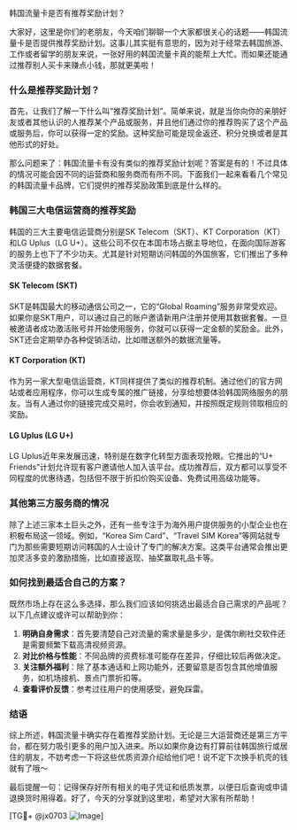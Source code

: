 韩国流量卡是否有推荐奖励计划？

大家好，这里是你们的老朋友，今天咱们聊聊一个大家都很关心的话题——韩国流量卡是否提供推荐奖励计划。这事儿其实挺有意思的，因为对于经常去韩国旅游、工作或者留学的朋友来说，一张好用的韩国流量卡真的能帮上大忙。而如果还能通过推荐别人买卡来赚点小钱，那就更美啦！

### 什么是推荐奖励计划？
首先，让我们了解一下什么叫“推荐奖励计划”。简单来说，就是当你向你的亲朋好友或者其他认识的人推荐某个产品或服务，并且他们通过你的推荐购买了这个产品或服务后，你可以获得一定的奖励。这种奖励可能是现金返还、积分兑换或者是其他形式的好处。

那么问题来了：韩国流量卡有没有类似的推荐奖励计划呢？答案是有的！不过具体的情况可能会因不同的运营商和服务商而有所不同。下面我们一起来看看几个常见的韩国流量卡品牌，它们提供的推荐奖励政策到底是什么样的。

### 韩国三大电信运营商的推荐奖励
韩国的三大主要电信运营商分别是SK Telecom（SKT）、KT Corporation（KT）和LG Uplus（LG U+）。这些公司不仅在本国市场占据主导地位，在面向国际游客的服务上也下了不少功夫。尤其是针对短期访问韩国的外国旅客，它们推出了多种灵活便捷的数据套餐。

#### SK Telecom (SKT)
SKT是韩国最大的移动通信公司之一，它的“Global Roaming”服务非常受欢迎。如果你是SKT用户，可以通过自己的账户邀请新用户注册并使用其数据套餐。一旦被邀请者成功激活账号并开始使用服务，你就可以获得一定金额的奖励金。此外，SKT还会定期举办各种促销活动，比如赠送额外的数据流量等。

#### KT Corporation (KT)
作为另一家大型电信运营商，KT同样提供了类似的推荐机制。通过他们的官方网站或者应用程序，你可以生成专属的推广链接，分享给想要体验韩国网络服务的朋友。当有人通过你的链接完成交易时，你会收到通知，并按照既定规则领取相应的奖励。

#### LG Uplus (LG U+)
LG Uplus近年来发展迅速，特别是在数字化转型方面表现抢眼。它推出的“U+ Friends”计划允许现有客户邀请他人加入该平台。成功推荐后，双方都可以享受不同程度的优惠待遇，包括但不限于折扣价购买设备、免费试用高级功能等。

### 其他第三方服务商的情况
除了上述三家本土巨头之外，还有一些专注于为海外用户提供服务的小型企业也在积极布局这一领域。例如，“Korea Sim Card”、“Travel SIM Korea”等网站就专门为那些需要短期访问韩国的人士设计了专门的解决方案。这类平台通常会推出更加灵活多变的激励措施，比如直接返现、抽奖赢取礼品卡等。

### 如何找到最适合自己的方案？
既然市场上存在这么多选择，那么我们应该如何挑选出最适合自己需求的产品呢？以下几点建议或许可以帮助到你：

1. **明确自身需求**：首先要清楚自己对流量的需求量是多少，是偶尔刷社交软件还是需要频繁下载高清视频资源。
2. **对比价格与性能**：不同品牌的资费标准可能存在差异，仔细比较后再做决定。
3. **关注额外福利**：除了基本通话和上网功能外，还要留意是否包含其他增值服务，如机场接机、景点门票折扣等。
4. **查看评价反馈**：参考过往用户的使用感受，避免踩雷。

### 结语
综上所述，韩国流量卡确实存在着推荐奖励计划。无论是三大运营商还是第三方平台，都在努力吸引更多的用户加入进来。所以如果你身边有打算前往韩国旅行或居住的朋友，不妨考虑一下将这些优质资源介绍给他们吧！说不定下次换手机壳的钱就有了哦～

最后提醒一句：记得保存好所有相关的电子凭证和纸质发票，以便日后查询或申请退换货时用得着。好了，今天的分享就到这里啦，希望对大家有所帮助！

[TG💪+ @jx0703 ![Image](https://github.com/user-attachments/assets/dbca1d08-cadb-493c-b0ec-ad6f7a83f270)]